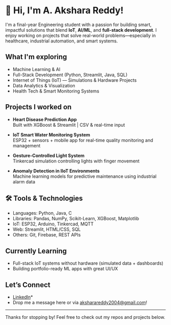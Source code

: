 # 👋 Hi, I'm A. Akshara Reddy!

I'm a final-year Engineering student with a passion for building smart, impactful solutions that blend **IoT**, **AI/ML**, and **full-stack development**. I enjoy working on projects that solve real-world problems—especially in healthcare, industrial automation, and smart systems.

## What I'm exploring

- Machine Learning & AI  
- Full-Stack Development (Python, Streamlit, Java, SQL)  
- Internet of Things (IoT) — Simulations & Hardware Projects  
- Data Analytics & Visualization  
- Health Tech & Smart Monitoring Systems

## Projects I worked on

- **Heart Disease Prediction App**  
  Built with XGBoost & Streamlit | CSV & real-time input 

- **IoT Smart Water Monitoring System**  
  ESP32 + sensors + mobile app for real-time quality monitoring and management

- **Gesture-Controlled Light System**  
  Tinkercad simulation controlling lights with finger movement

- **Anomaly Detection in IIoT Environments**  
  Machine learning models for predictive maintenance using industrial alarm data

## 🛠️ Tools & Technologies

- Languages: Python, Java, C  
- Libraries: Pandas, NumPy, Scikit-Learn, XGBoost, Matplotlib  
- IoT: ESP32, Arduino, Tinkercad, MQTT  
- Web: Streamlit, HTML/CSS, SQL  
- Others: Git, Firebase, REST APIs

## Currently Learning

- Full-stack IoT systems without hardware (simulated data + dashboards)  
- Building portfolio-ready ML apps with great UI/UX  

## Let’s Connect

- [LinkedIn]([https://www.linkedin.com/in/profiles/](https://www.linkedin.com/in/akshara-reddy-5551a5261/))*  
- Drop me a message here or via aksharareddy2004@gmail.com!

---

Thanks for stopping by! Feel free to check out my repos and projects below.

<!---
aksh922/aksh922 is a ✨ special ✨ repository because its `README.md` (this file) appears on your GitHub profile.
You can click the Preview link to take a look at your changes.
--->
